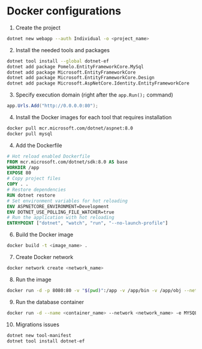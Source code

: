 # Docker configurations
1. Create the project
```sh
dotnet new webapp --auth Individual -o <project_name>
```
2. Install the needed tools and packages
```sh
dotnet tool install --global dotnet-ef
dotnet add package Pomelo.EntityFrameworkCore.MySql
dotnet add package Microsoft.EntityFrameworkCore
dotnet add package Microsoft.EntityFrameworkCore.Design
dotnet add package Microsoft.AspNetCore.Identity.EntityFrameworkCore
```
3. Specify execution domain (right after the `app.Run();` command)
```cs
app.Urls.Add("http://0.0.0.0:80");
```
4. Install the Docker images for each tool that requires installation
```sh
docker pull mcr.microsoft.com/dotnet/aspnet:8.0
docker pull mysql
```
4. Add the Dockerfile
```Dockerfile
# Hot reload enabled Dockerfile
FROM mcr.microsoft.com/dotnet/sdk:8.0 AS base
WORKDIR /app
EXPOSE 80
# Copy project files
COPY . .
# Restore dependencies
RUN dotnet restore
# Set environment variables for hot reloading
ENV ASPNETCORE_ENVIRONMENT=Development
ENV DOTNET_USE_POLLING_FILE_WATCHER=true
# Run the application with hot reloading
ENTRYPOINT ["dotnet", "watch", "run", "--no-launch-profile"]
```
6. Build the Docker image
```sh
docker build -t <image_name> .
```
7. Create Docker network
```sh
docker network create <network_name>
```
8. Run the image
```sh
docker run -d -p 8080:80 -v "$(pwd)":/app -v /app/bin -v /app/obj --network aspnetwork --name <container_name> <prev_image_name>
```
9. Run the database container
```sh
docker run -d --name <container_name> --network <network_name> -e MYSQL_ROOT_PASSWORD=<root_pass> -e MYSQL_DATABASE=<db_name> -e MYSQL_USER=<user_name> -e MYSQL_PASSWORD=<user_pass> -p 3306:3306 mysql:8.0.40
```
10. Migrations issues
```sh
dotnet new tool-manifest
dotnet tool install dotnet-ef
```



